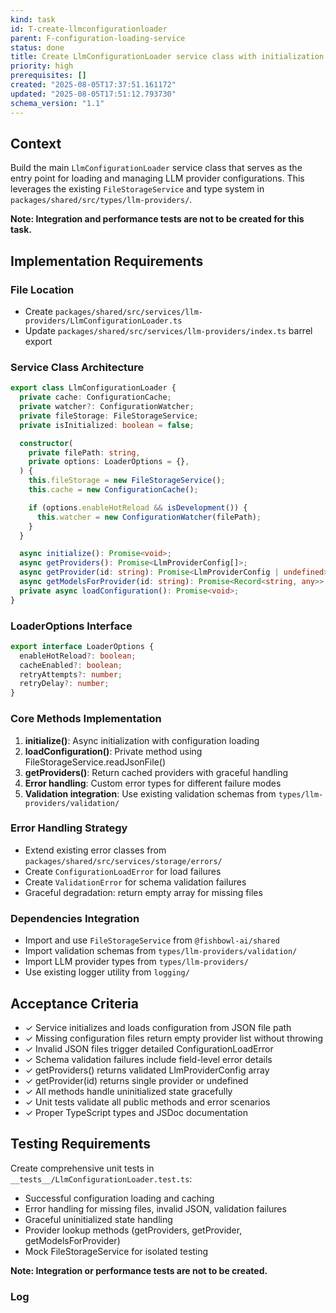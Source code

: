```yaml
---
kind: task
id: T-create-llmconfigurationloader
parent: F-configuration-loading-service
status: done
title: Create LlmConfigurationLoader service class with initialization and basic loading
priority: high
prerequisites: []
created: "2025-08-05T17:37:51.161172"
updated: "2025-08-05T17:51:12.793730"
schema_version: "1.1"
---
```


## Context

Build the main `LlmConfigurationLoader` service class that serves as the entry point for loading and managing LLM provider configurations. This leverages the existing `FileStorageService` and type system in `packages/shared/src/types/llm-providers/`.

**Note: Integration and performance tests are not to be created for this task.**

## Implementation Requirements

### File Location

- Create `packages/shared/src/services/llm-providers/LlmConfigurationLoader.ts`
- Update `packages/shared/src/services/llm-providers/index.ts` barrel export

### Service Class Architecture

```typescript
export class LlmConfigurationLoader {
  private cache: ConfigurationCache;
  private watcher?: ConfigurationWatcher;
  private fileStorage: FileStorageService;
  private isInitialized: boolean = false;

  constructor(
    private filePath: string,
    private options: LoaderOptions = {},
  ) {
    this.fileStorage = new FileStorageService();
    this.cache = new ConfigurationCache();

    if (options.enableHotReload && isDevelopment()) {
      this.watcher = new ConfigurationWatcher(filePath);
    }
  }

  async initialize(): Promise<void>;
  async getProviders(): Promise<LlmProviderConfig[]>;
  async getProvider(id: string): Promise<LlmProviderConfig | undefined>;
  async getModelsForProvider(id: string): Promise<Record<string, any>>;
  private async loadConfiguration(): Promise<void>;
}
```

### LoaderOptions Interface

```typescript
export interface LoaderOptions {
  enableHotReload?: boolean;
  cacheEnabled?: boolean;
  retryAttempts?: number;
  retryDelay?: number;
}
```

### Core Methods Implementation

1. **initialize()**: Async initialization with configuration loading
2. **loadConfiguration()**: Private method using FileStorageService.readJsonFile()
3. **getProviders()**: Return cached providers with graceful handling
4. **Error handling**: Custom error types for different failure modes
5. **Validation integration**: Use existing validation schemas from `types/llm-providers/validation/`

### Error Handling Strategy

- Extend existing error classes from `packages/shared/src/services/storage/errors/`
- Create `ConfigurationLoadError` for load failures
- Create `ValidationError` for schema validation failures
- Graceful degradation: return empty array for missing files

### Dependencies Integration

- Import and use `FileStorageService` from `@fishbowl-ai/shared`
- Import validation schemas from `types/llm-providers/validation/`
- Import LLM provider types from `types/llm-providers/`
- Use existing logger utility from `logging/`

## Acceptance Criteria

- ✓ Service initializes and loads configuration from JSON file path
- ✓ Missing configuration files return empty provider list without throwing
- ✓ Invalid JSON files trigger detailed ConfigurationLoadError
- ✓ Schema validation failures include field-level error details
- ✓ getProviders() returns validated LlmProviderConfig array
- ✓ getProvider(id) returns single provider or undefined
- ✓ All methods handle uninitialized state gracefully
- ✓ Unit tests validate all public methods and error scenarios
- ✓ Proper TypeScript types and JSDoc documentation

## Testing Requirements

Create comprehensive unit tests in `__tests__/LlmConfigurationLoader.test.ts`:

- Successful configuration loading and caching
- Error handling for missing files, invalid JSON, validation failures
- Graceful uninitialized state handling
- Provider lookup methods (getProviders, getProvider, getModelsForProvider)
- Mock FileStorageService for isolated testing

**Note: Integration or performance tests are not to be created.**

### Log
